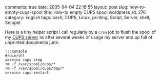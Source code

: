 comments: true
date: 2005-04-04 22:16:55
layout: post
slug: how-to-empty-cups-spool
title: How-to empty CUPS spool
wordpress_id: 276
category: English
tags: bash, CUPS, Linux, printing, Script, Server, shell, Snippet

Here is a tiny helper script I call regularly by a `cron` job to flush the spool of my [CUPS server](http://en.wikipedia.org/wiki/Common_Unix_Printing_System) as after several weeks of usage my server end up full of unprinted documents junk:

    :::console
    #/bin/sh!
    service cups stop
    rm -f /var/spool/cups/*
    rm -f /var/spool/cups/tmp/*
    service cups restart

